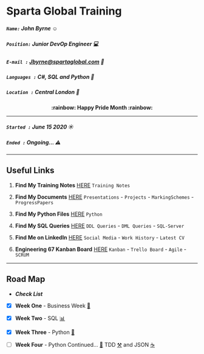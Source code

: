 # Sparta Global Training
##### `Name:` John Byrne :relaxed:
##### `Position:` Junior DevOp Engineer :computer: 
##### `E-mail :` Jbyrne@spartaglobal.com :email:
##### `Languages :` C#, SQL and Python :snake:
##### `Location :` Central London :round_pushpin:  
<div align="center" style="font-weight: bolder"> :rainbow: Happy Pride Month :rainbow: </div> 

___

##### `Started :` **June 15 2020** :sunny:
##### `Ended :`  **Ongoing...** :warning:
 
___

## **Useful Links** 

1. **Find My Training Notes** [HERE](/Notes) `Training Notes`

2. **Find My Documents** [HERE](/Documents) `Presentations` - `Projects` - `MarkingSchemes` - `ProgressPapers`

3. **Find My Python Files** [HERE](/Python-Files) `Python` 

4. **Find My SQL Queries** [HERE](/SQL-Queries) `DDL Queries` - `DML Queries` - `SQL-Server`

5. **Find Me on LinkedIn** [HERE](https://www.linkedin.com/in/john-byrne-b74214174/) `Social Media` - `Work History` - `Latest CV`

6. **Engineering 67 Kanban Board** [HERE](https://trello.com/b/eZdQiVQU/engineering-67) `Kanban` - `Trello Board` - `Agile` - `SCRUM`
___

## **Road Map** 
* _**Check List**_ 

- [x] **Week One** - Business Week [:briefcase:](/Notes/Week-1-Business)
- [x] **Week Two** - SQL [:bar_chart:](/Notes/Week-2-SQL)
- [x] **Week Three** - Python [:snake:](/Notes/Week-3-Python)
- [ ] **Week Four** - Python Continued... [:snake:](/Notes/Week-4-Python) TDD [:hammer_and_pick:](https://github.com/JohnByrneJames/python_tdd_pytest) and JSON [:coffee:](/Python-Files/JSON)  

